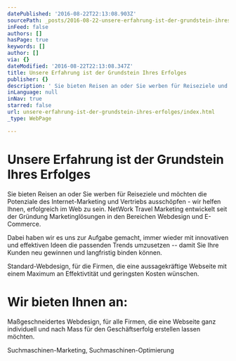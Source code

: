 ```yaml
---
datePublished: '2016-08-22T22:13:08.903Z'
sourcePath: _posts/2016-08-22-unsere-erfahrung-ist-der-grundstein-ihres-erfolges.md
inFeed: false
authors: []
hasPage: true
keywords: []
author: []
via: {}
dateModified: '2016-08-22T22:13:08.347Z'
title: Unsere Erfahrung ist der Grundstein Ihres Erfolges
publisher: {}
description: ' Sie bieten Reisen an oder Sie werben für Reiseziele und möchten die Potenziale des Internet-Marketing und Vertriebs ausschöpfen - wir helfen Ihnen, erfolgreich im Web zu sein. NetWork Travel Marketing entwickelt seit der Gründung Marketinglösungen in den Bereichen Webdesign und E-Commerce.'
inLanguage: null
inNav: true
starred: false
url: unsere-erfahrung-ist-der-grundstein-ihres-erfolges/index.html
_type: WebPage

---
```

# Unsere Erfahrung ist der Grundstein Ihres Erfolges

Sie bieten Reisen an oder Sie werben für Reiseziele und möchten die Potenziale des Internet-Marketing und Vertriebs ausschöpfen - wir helfen Ihnen, erfolgreich im Web zu sein. NetWork Travel Marketing entwickelt seit der Gründung Marketinglösungen in den Bereichen Webdesign und E-Commerce.

Dabei haben wir es uns zur Aufgabe gemacht, immer wieder mit innovativen und effektiven Ideen die passenden Trends umzusetzen -- damit Sie Ihre Kunden neu gewinnen und langfristig binden können.

Standard-Webdesign, für die Firmen, die eine aussagekräftige Webseite mit einem Maximum an Effektivtität und geringsten Kosten wünschen.

# Wir bieten Ihnen an:

Maßgeschneidertes Webdesign, für alle Firmen, die eine Webseite ganz individuell und nach Mass für den Geschäftserfolg erstellen lassen möchten.

Suchmaschinen-Marketing, Suchmaschinen-Optimierung